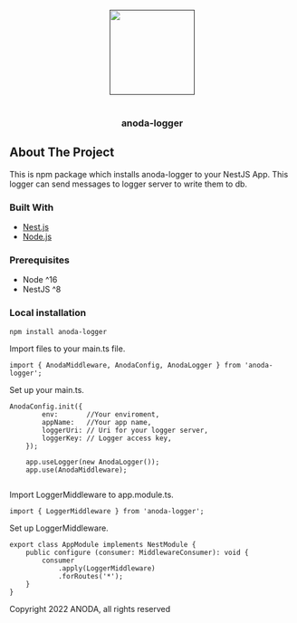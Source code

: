 <!-- COMPANY LOGO -->
<br />
<div align="center">
  <a href="">
    <img src="https://drive.google.com/uc?export=view&id=1d5ggFl97Cyh806YF_NQX1Z7wevXODDoj" width="150px" alt="">
  </a>
</div>

<br />
<div align="center">

<h3 align="center">anoda-logger</h3>
</div>


<!-- ABOUT THE PROJECT -->
## About The Project

This is npm package which installs anoda-logger to your NestJS App. 
This logger can send messages to logger server to write them to db.

### Built With

* [Nest.js](https://nestjs.org/)
* [Node.js](https://nodejs.org/en/)

### Prerequisites

- Node ^16
- NestJS ^8

### Local installation


`npm install anoda-logger`

Import files to your main.ts file.

```import { AnodaMiddleware, AnodaConfig, AnodaLogger } from 'anoda-logger';```

Set up your main.ts.

```
AnodaConfig.init({
        env:       //Your enviroment,
        appName:   //Your app name,
        loggerUri: // Uri for your logger server,
        loggerKey: // Logger access key,
    });

    app.useLogger(new AnodaLogger());
    app.use(AnodaMiddleware);
    
```

Import LoggerMiddleware to app.module.ts.

```import { LoggerMiddleware } from 'anoda-logger';```

Set up LoggerMiddleware.

```
export class AppModule implements NestModule {
    public configure (consumer: MiddlewareConsumer): void {
        consumer
            .apply(LoggerMiddleware)
            .forRoutes('*');
    }
}
```

Copyright 2022 ANODA, all rights reserved
